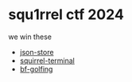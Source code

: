 # squ1rrel ctf 2024

we win these

- [json-store](json-store)
- [squirrel-terminal](squirrel-terminal)
- [bf-golfing](bf-golfing)

